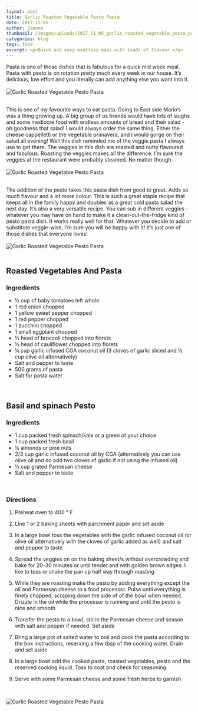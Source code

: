 ```yaml
---
layout: post
title: Garlic Roasted Vegetable Pesto Pasta
date: 2017-11-05
author: Joanne
thumbnail: /images/uploads/2017_11_05_garlic_roasted_vegetable_pesto_pasta_1.jpg
categories: blog
tags: food
excerpt: <p>Quick and easy meatless meal with loads of flavour </p>
---
```


Pasta is one of those dishes that is fabulous for a quick mid week meal.  Pasta with pesto is on rotation pretty much every week in our house. It’s delicious, low effort and you literally can add anything else you want into it.
<br>
<br>
![Garlic Roasted Vegetable Pesto Pasta](/images/uploads/2017_11_05_garlic_roasted_vegetable_pesto_pasta_4.jpg)
<br>
<br>

This is one of my favourite ways to eat pasta. Going to East side Mario’s was a thing growing up. A big group of us friends would have lots of laughs and some mediocre food with endless amounts of bread and their salad - oh goodness that salad! I would always order the same thing. Either the cheese cappelletti or the vegetable primavera, and I would gorge on their salad all evening! Well this dish reminded me of the veggie pasta I always use to get there. The veggies in this dish are roasted and nutty flavoured and fabulous. Roasting the veggies makes all the difference. I’m sure the veggies at the restaurant were probably steamed. No matter though.
<br>
<br>
![Garlic Roasted Vegetable Pesto Pasta](/images/uploads/2017_11_05_garlic_roasted_vegetable_pesto_pasta_3.jpg)
<br>
<br>

The addition of the pesto takes this pasta dish from good to great.  Adds so much flavour and a lot more colour. This is such a great staple recipe that keeps all in the family happy and doubles as a great cold pasta salad the next day.  It’s also a very versatile recipe. You can sub in different veggies - whatever you may have on hand to make it a clean-out-the-fridge kind of pesto pasta dish.  It works really well for that.  Whatever you decide to add or substitute veggie-wise, I’m sure you will be happy with it! It’s just one of those dishes that everyone loves!
<br>
<br>
![Garlic Roasted Vegetable Pesto Pasta](/images/uploads/2017_11_05_garlic_roasted_vegetable_pesto_pasta_2.jpg)
<br>
<br>

## Roasted Vegetables And Pasta
### Ingredients

* &frac12; cup of baby tomatoes left whole
* 1 red onion chopped
* 1 yellow sweet pepper chopped
* 1 red pepper chopped
* 1 zucchini chopped
* 1 small eggplant chopped
* &frac12; head of broccoli chopped into florets
* &frac12; head of cauliflower chopped into florets
* &frac14; cup garlic infused CGA coconut oil (3 cloves of garlic sliced and &frac12; cup olive oil alternatively)
* Salt and pepper to taste
* 500 grams of pasta
* Salt for pasta water
<br>

## Basil and spinach Pesto
### Ingredients

* 1 cup packed fresh spinach/kale or a green of your choice
* 1 cup packed fresh basil
* &frac14; almonds or pine nuts
* 2/3 cup garlic infused coconut oil by CGA (alternatively you can use olive oil and do add two cloves of garlic if not using the infused oil)
* &frac12; cup grated Parmesan cheese
* Salt and pepper to taste
<br>

### Directions

1. Preheat oven to 400 &deg; F

1. Line 1 or 2 baking sheets with parchment paper and set aside

1. In a large bowl toss the vegetables with the garlic infused coconut oil (or olive oil alternatively with the cloves of garlic added as well) and salt and pepper to taste

1. Spread the veggies on on the baking sheet/s without overcrowding and bake for 20-30 minutes or until tender and with golden brown edges. I like to toss or shake the pan up half way through roasting

1. While they are roasting make the pesto by adding everything except the oil and Parmesan cheese to a food processor. Pulse until everything is finely chopped, scraping down the side of of the bowl when needed. Drizzle in the oil while the processor is running and until the pesto is nice and smooth

1. Transfer the pesto to a bowl, stir in the Parmesan cheese and season with salt and pepper if needed. Set aside

1. Bring a large pot of salted water to boil and cook the pasta according to the box instructions, reserving a few tbsp of the cooking water.  Drain and set aside

1. In a large bowl add the cooked pasta, roasted vegetables, pesto and the reserved cooking liquid.  Toss to coat and check for seasoning.  

1. Serve with some Parmesan cheese and some fresh herbs to garnish
<br>

![Garlic Roasted Vegetable Pesto Pasta](/images/uploads/2017_11_05_garlic_roasted_vegetable_pesto_pasta_5.jpg)
